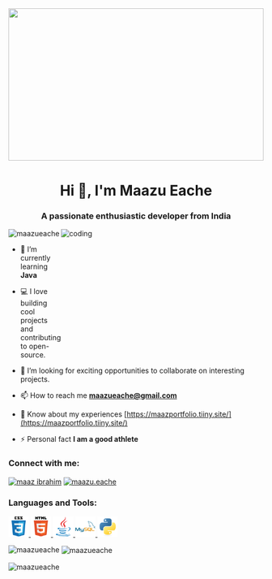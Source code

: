 <img src="https://th.bing.com/th/id/R.9946a14d07514787b83092cbb499236f?rik=zmQEHZQRMfj9bQ&pid=ImgRaw&r=0" width="100%" height="300">

<h1 align="center">Hi 👋, I'm Maazu Eache</h1>
<h3 align="center">A passionate enthusiastic developer from India</h3>
<img align="right" alt="coding" width="400" height="250" src="https://th.bing.com/th/id/R.81178b47a8598f0c81c4799f2cdd4057?rik=5cuVK%2bfI%2bsPqqw&pid=ImgRaw&r=0">

<p align="left"> <img src="https://komarev.com/ghpvc/?username=maazueache&label=Profile%20views&color=0e75b6&style=flat" alt="maazueache" /> </p>

- 🌱 I’m currently learning **Java**
 
- 💻 I love building cool projects and contributing to open-source.

- 🔭 I’m looking for exciting opportunities to collaborate on interesting projects.

- 📫 How to reach me **maazueache@gmail.com**

- 📄 Know about my experiences [https://maazportfolio.tiiny.site/](https://maazportfolio.tiiny.site/)

- ⚡ Personal fact **I am a good athlete**

<h3 align="left">Connect with me:</h3>
<p align="left">
<a href="https://linkedin.com/in/maaz ibrahim" target="blank"><img align="center" src="https://raw.githubusercontent.com/rahuldkjain/github-profile-readme-generator/master/src/images/icons/Social/linked-in-alt.svg" alt="maaz ibrahim" height="30" width="40" /></a>
<a href="https://instagram.com/maazu.eache" target="blank"><img align="center" src="https://raw.githubusercontent.com/rahuldkjain/github-profile-readme-generator/master/src/images/icons/Social/instagram.svg" alt="maazu.eache" height="30" width="40" /></a>
</p>

<h3 align="left">Languages and Tools:</h3>
<p align="left"> <a href="https://www.w3schools.com/css/" target="_blank" rel="noreferrer"> <img src="https://raw.githubusercontent.com/devicons/devicon/master/icons/css3/css3-original-wordmark.svg" alt="css3" width="40" height="40"/> </a> <a href="https://www.w3.org/html/" target="_blank" rel="noreferrer"> <img src="https://raw.githubusercontent.com/devicons/devicon/master/icons/html5/html5-original-wordmark.svg" alt="html5" width="40" height="40"/> </a> <a href="https://www.java.com" target="_blank" rel="noreferrer"> <img src="https://raw.githubusercontent.com/devicons/devicon/master/icons/java/java-original.svg" alt="java" width="40" height="40"/> </a> <a href="https://www.mysql.com/" target="_blank" rel="noreferrer"> <img src="https://raw.githubusercontent.com/devicons/devicon/master/icons/mysql/mysql-original-wordmark.svg" alt="mysql" width="40" height="40"/> </a> <a href="https://www.python.org" target="_blank" rel="noreferrer"> <img src="https://raw.githubusercontent.com/devicons/devicon/master/icons/python/python-original.svg" alt="python" width="40" height="40"/> </a> </p>

<p><img align="left" src="https://github-readme-stats.vercel.app/api/top-langs?username=maazueache&show_icons=true&locale=en&layout=compact" alt="maazueache" /></p>

<p>&nbsp;<img align="center" src="https://github-readme-stats.vercel.app/api?username=maazueache&show_icons=true&locale=en" alt="maazueache" /></p>

<p><img align="center" src="https://github-readme-streak-stats.herokuapp.com/?user=maazueache&" alt="maazueache" /></p>
